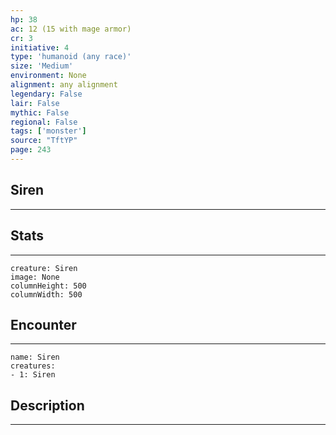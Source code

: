 ```yaml
---
hp: 38
ac: 12 (15 with mage armor)
cr: 3
initiative: 4
type: 'humanoid (any race)'    
size: 'Medium'
environment: None
alignment: any alignment
legendary: False
lair: False
mythic: False
regional: False
tags: ['monster']
source: "TftYP"
page: 243
---
```


## Siren
---



## Stats
---

```statblock
creature: Siren
image: None
columnHeight: 500
columnWidth: 500
```

## Encounter
---

```encounter-table
name: Siren
creatures:
- 1: Siren
```

## Description
---




